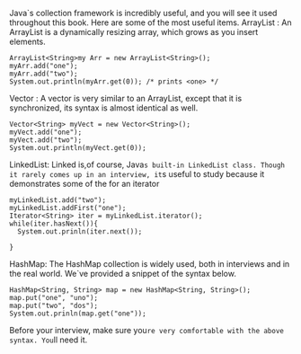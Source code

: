 Java`s collection framework is incredibly useful, and you will see it used throughout this book. Here are some of the most useful items.
ArrayList : An ArrayList is a dynamically resizing array, which grows as you insert elements.

```
ArrayList<String>my Arr = new ArrayList<String>();
myArr.add("one");
myArr.add("two");
System.out.println(myArr.get(0)); /* prints <one> */

```

Vector : A vector is very similar to an ArrayList, except that it is synchronized, its syntax is almost identical as well.
```
Vector<String> myVect = new Vector<String>();
myVect.add("one");
myVect.add("two");
System.out.println(myVect.get(0));
```
LinkedList: Linked is,of course, Java`s built-in LinkedList class. Though it rarely comes up in an interview, it`s useful to study because it demonstrates
some of the for an iterator

```LinkedList<String> myLinkedList = new LinkedList<String>();
myLinkedList.add("two");
myLinkedList.addFirst("one");
Iterator<String> iter = myLinkedList.iterator();
while(iter.hasNext()){
  System.out.prinln(iter.next());
  
}
```

HashMap: The HashMap collection is widely used, both in interviews and in the real world. We`ve provided a snippet of the syntax below.

```
HashMap<String, String> map = new HashMap<String, String>();
map.put("one", "uno");
map.put("two", "dos");
System.out.prinln(map.get("one"));
```
Before your interview, make sure you`re very comfortable with the above syntax. You`ll need it.
